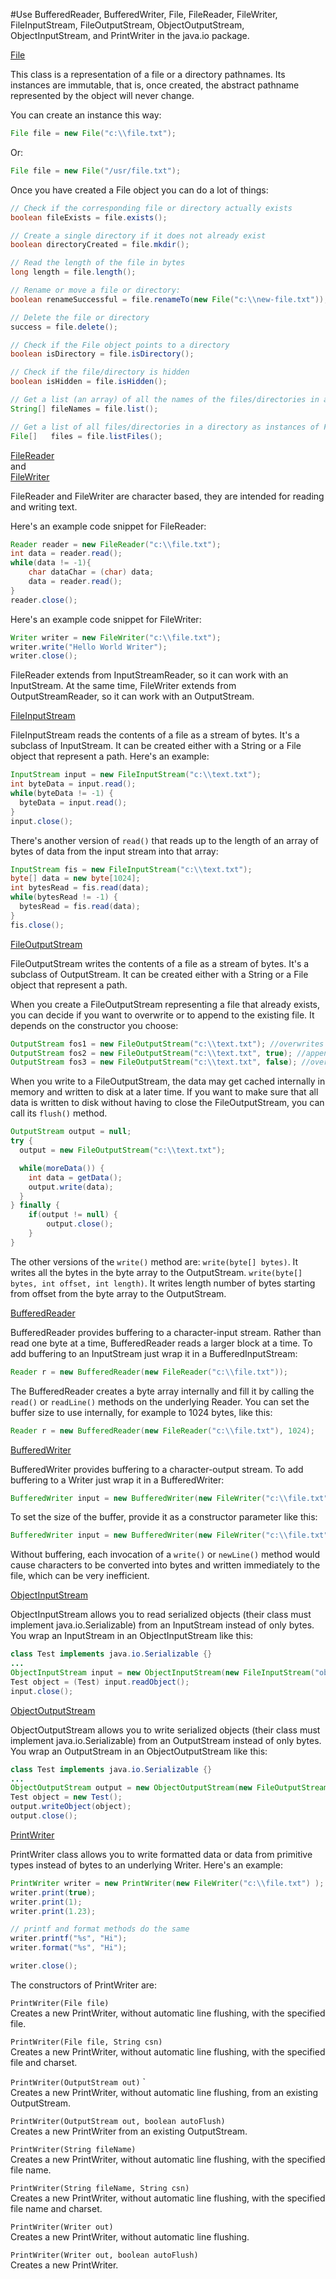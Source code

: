 #Use BufferedReader, BufferedWriter, File, FileReader, FileWriter, FileInputStream, FileOutputStream, ObjectOutputStream, ObjectInputStream, and PrintWriter in the java.io package.

[File](https://docs.oracle.com/javase/8/docs/api/java/io/File.html)

This class is a representation of a file or a directory pathnames. Its instances are immutable, that is, once created, the abstract pathname represented by the object will never change.

You can create an instance this way:
````java
File file = new File("c:\\file.txt");
````
Or:
````java
File file = new File("/usr/file.txt");
````
Once you have created a File object you can do a lot of things:
````java
// Check if the corresponding file or directory actually exists
boolean fileExists = file.exists();

// Create a single directory if it does not already exist
boolean directoryCreated = file.mkdir();

// Read the length of the file in bytes
long length = file.length();

// Rename or move a file or directory:
boolean renameSuccessful = file.renameTo(new File("c:\\new-file.txt"));

// Delete the file or directory
success = file.delete();

// Check if the File object points to a directory
boolean isDirectory = file.isDirectory();

// Check if the file/directory is hidden
boolean isHidden = file.isHidden();

// Get a list (an array) of all the names of the files/directories in a directory
String[] fileNames = file.list();

// Get a list of all files/directories in a directory as instances of File
File[]   files = file.listFiles();

````

[FileReader](https://docs.oracle.com/javase/8/docs/api/java/io/FileReader.html)  
and  
[FileWriter](https://docs.oracle.com/javase/8/docs/api/java/io/FileWriter.html)

FileReader and FileWriter are character based, they are intended for reading and writing text. 

Here's an example code snippet for FileReader:
````java
Reader reader = new FileReader("c:\\file.txt");
int data = reader.read();
while(data != -1){
    char dataChar = (char) data;
    data = reader.read();
}
reader.close();
````
Here's an example code snippet for FileWriter:
````java
Writer writer = new FileWriter("c:\\file.txt");
writer.write("Hello World Writer");
writer.close();
````
FileReader extends from InputStreamReader, so it can work with an InputStream. At the same time, FileWriter extends from OutputStreamReader, so it can work with an OutputStream.

[FileInputStream](https://docs.oracle.com/javase/8/docs/api/java/io/FileInputStream.html)

FileInputStream reads the contents of a file as a stream of bytes. It's a subclass of InputStream. It can be created either with a String or a File object that represent a path. Here's an example:
````java
InputStream input = new FileInputStream("c:\\text.txt");
int byteData = input.read();
while(byteData != -1) {
  byteData = input.read();
}
input.close();
````
There's another version of `read()` that reads up to the length of an array of bytes of data from the input stream into that array:
````java
InputStream fis = new FileInputStream("c:\\text.txt");
byte[] data = new byte[1024];
int bytesRead = fis.read(data);
while(bytesRead != -1) {
  bytesRead = fis.read(data);
}
fis.close();
````

[FileOutputStream](https://docs.oracle.com/javase/8/docs/api/java/io/FileOutputStream.html)

FileOutputStream writes the contents of a file as a stream of bytes. It's a subclass of OutputStream. It can be created either with a String or a File object that represent a path.

When you create a FileOutputStream representing a file that already exists, you can decide if you want to overwrite or to append to the existing file. It depends on the constructor you choose:
````java
OutputStream fos1 = new FileOutputStream("c:\\text.txt"); //overwrites file
OutputStream fos2 = new FileOutputStream("c:\\text.txt", true); //appends to file
OutputStream fos3 = new FileOutputStream("c:\\text.txt", false); //overwrites file
````

When you write to a FileOutputStream, the data may get cached internally in memory and written to disk at a later time. If you want to make sure that all data is written to disk without having to close the FileOutputStream, you can call its `flush()` method.

````java
OutputStream output = null;
try {
  output = new FileOutputStream("c:\\text.txt");

  while(moreData()) {
    int data = getData();
    output.write(data);
  }
} finally {
    if(output != null) {
        output.close();
    }
}
````
The other versions of the `write()` method are:
`write(byte[] bytes)`. It writes all the bytes in the byte array to the OutputStream.
`write(byte[] bytes, int offset, int length)`. It writes length number of bytes starting from offset from the byte array to the OutputStream.

[BufferedReader](https://docs.oracle.com/javase/8/docs/api/java/io/BufferedReader.html)

BufferedReader provides buffering to a character-input stream. Rather than read one byte at a time, BufferedReader reads a larger block at a time. 
To add buffering to an InputStream just wrap it in a BufferedInputStream:
````java
Reader r = new BufferedReader(new FileReader("c:\\file.txt"));
````
The BufferedReader creates a byte array internally and fill it by calling the `read()` or `readLine()` methods on the underlying Reader. You can set the buffer size to use internally, for example to 1024 bytes, like this:
````java
Reader r = new BufferedReader(new FileReader("c:\\file.txt"), 1024);
````

[BufferedWriter](https://docs.oracle.com/javase/8/docs/api/java/io/BufferedWriter.html)

BufferedWriter provides buffering to a character-output stream. To add buffering to a Writer just wrap it in a BufferedWriter:
````java
BufferedWriter input = new BufferedWriter(new FileWriter("c:\\file.txt"));
````
To set the size of the buffer, provide it as a constructor parameter like this:
````java
BufferedWriter input = new BufferedWriter(new FileWriter("c:\\file.txt"), 1024);
````
Without buffering, each invocation of a `write()` or `newLine()` method would cause characters to be converted into bytes and written immediately to the file, which can be very inefficient.

[ObjectInputStream](https://docs.oracle.com/javase/8/docs/api/java/io/ObjectInputStream.html)

ObjectInputStream allows you to read serialized objects (their class must implement java.io.Serializable) from an InputStream instead of only bytes. You wrap an InputStream in an ObjectInputStream like this:
````java
class Test implements java.io.Serializable {}
...
ObjectInputStream input = new ObjectInputStream(new FileInputStream("obj.data"));
Test object = (Test) input.readObject();
input.close();   
````

[ObjectOutputStream](https://docs.oracle.com/javase/8/docs/api/java/io/ObjectOutputStream.html)

ObjectOutputStream allows you to write serialized objects (their class must implement java.io.Serializable) from an OutputStream instead of only bytes. You wrap an OutputStream in an ObjectOutputStream like this:
````java
class Test implements java.io.Serializable {}
...
ObjectOutputStream output = new ObjectOutputStream(new FileOutputStream("obj.data"));
Test object = new Test();
output.writeObject(object);
output.close();  
````

[PrintWriter](https://docs.oracle.com/javase/8/docs/api/java/io/PrinterWriter.html) 

PrintWriter class allows you to write formatted data or data from primitive types instead of bytes to an underlying Writer. Here's an example:
````java
PrintWriter writer = new PrintWriter(new FileWriter("c:\\file.txt") );
writer.print(true);
writer.print(1);
writer.print(1.23);

// printf and format methods do the same
writer.printf("%s", "Hi");
writer.format("%s", "Hi");

writer.close();
````

The constructors of PrintWriter are:

`PrintWriter(File file)`  
Creates a new PrintWriter, without automatic line flushing, with the specified file.

`PrintWriter(File file, String csn)`  
Creates a new PrintWriter, without automatic line flushing, with the specified file and charset.

`PrintWriter(OutputStream out)`  `  
Creates a new PrintWriter, without automatic line flushing, from an existing OutputStream.

`PrintWriter(OutputStream out, boolean autoFlush)`  
Creates a new PrintWriter from an existing OutputStream.

`PrintWriter(String fileName)`  
Creates a new PrintWriter, without automatic line flushing, with the specified file name.

`PrintWriter(String fileName, String csn)`  
Creates a new PrintWriter, without automatic line flushing, with the specified file name and charset.

`PrintWriter(Writer out)`  
Creates a new PrintWriter, without automatic line flushing.

`PrintWriter(Writer out, boolean autoFlush)`  
Creates a new PrintWriter.
